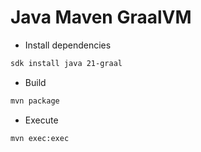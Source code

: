 # Java Maven GraalVM

- Install dependencies

```sh
sdk install java 21-graal
```

- Build

```sh
mvn package
```

- Execute

```sh
mvn exec:exec
```
